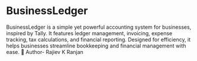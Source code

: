 # BusinessLedger
BusinessLedger is a simple yet powerful accounting system for businesses, inspired by Tally. It features ledger management, invoicing, expense tracking, tax calculations, and financial reporting. Designed for efficiency, it helps businesses streamline bookkeeping and financial management with ease. 🚀
Author- Rajiev K Ranjan
